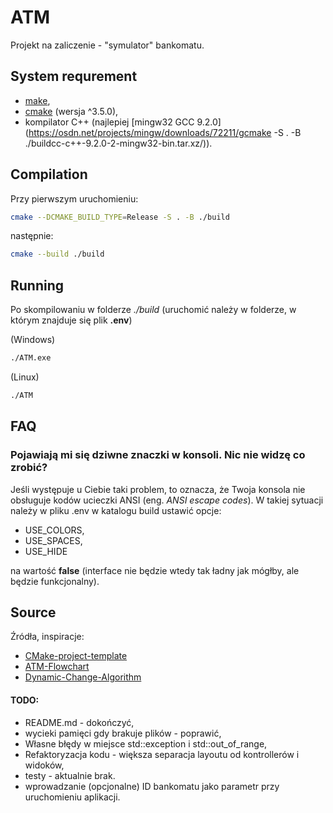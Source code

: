 # ATM
Projekt na zaliczenie - "symulator" bankomatu.

## System requrement
- [make](https://www.gnu.org/software/make/),
- [cmake](https://cmake.odeleterg/download/) (wersja ^3.5.0),
- kompilator C++ (najlepiej [mingw32 GCC 9.2.0](https://osdn.net/projects/mingw/downloads/72211/gcmake -S . -B ./buildcc-c++-9.2.0-2-mingw32-bin.tar.xz/)).

## Compilation
Przy pierwszym uruchomieniu:

```bash
cmake --DCMAKE_BUILD_TYPE=Release -S . -B ./build
```

następnie:

```bash
cmake --build ./build
```

## Running

Po skompilowaniu w folderze *./build* (uruchomić należy w folderze, w którym znajduje się plik **.env**)

(Windows)
```bash
./ATM.exe
```

(Linux)
```bash
./ATM
```

## FAQ

### Pojawiają mi się dziwne znaczki w konsoli. Nic nie widzę co zrobić?

Jeśli występuje u Ciebie taki problem, to oznacza, że Twoja konsola nie obsługuje kodów ucieczki ANSI (eng. *ANSI escape codes*). W takiej sytuacji należy w pliku .env w katalogu build
ustawić opcje: 

- USE_COLORS,
- USE_SPACES,
- USE_HIDE

na wartość **false** (interface nie będzie wtedy tak ładny jak mógłby, ale będzie funkcjonalny).

## Source
Źródła, inspiracje:
- [CMake-project-template](https://github.com/Jamagas/CMake/blob/master/README.md)
- [ATM-Flowchart](https://www.softwareideas.net/a/395/atm-workflow-flowchart-)
- [Dynamic-Change-Algorithm](https://pl.wikipedia.org/wiki/Problem_wydawania_reszty)

#### TODO:

- README.md - dokończyć,
- wycieki pamięci gdy brakuje plików - poprawić,
- Własne błędy w miejsce std::exception i std::out_of_range,
- Refaktoryzacja kodu - większa separacja layoutu od kontrollerów i widoków,
- testy - aktualnie brak.
- wprowadzanie (opcjonalne) ID bankomatu jako parametr przy uruchomieniu aplikacji.
